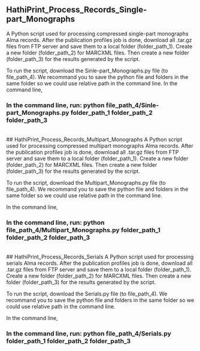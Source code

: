 ## HathiPrint_Process_Records_Single-part_Monographs

A Python script used for processing compressed single-part monographs Alma records. After the publication profiles job is done, download all .tar.gz files from FTP server and save them to a local folder (folder_path_1). Create a new folder (folder_path_2) for MARCXML files. Then create a new folder (folder_path_3) for the results generated by the script.

To run the script, download the Sinle-part_Monographs.py file (to file_path_4). We recommand you to save the python file and folders in the same folder so we could use relative path in the command line.
In the command line, 
### In the command line, run: python file_path_4/Sinle-part_Monographs.py folder_path_1 folder_path_2 folder_path_3
<br/>
## HathiPrint_Process_Records_Multipart_Monographs
A Python script used for processing compressed multipart monographs Alma records. After the publication profiles job is done, download all .tar.gz files from FTP server and save them to a local folder (folder_path_1). Create a new folder (folder_path_2) for MARCXML files. Then create a new folder (folder_path_3) for the results generated by the script.

To run the script, download the Multipart_Monographs.py file (to file_path_4). We recommand you to save the python file and folders in the same folder so we could use relative path in the command line.

In the command line, 
### In the command line, run: python file_path_4/Multipart_Monographs.py folder_path_1 folder_path_2 folder_path_3
                           
<br/>
## HathiPrint_Process_Records_Serials
A Python script used for processing serials Alma records. After the publication profiles job is done, download all .tar.gz files from FTP server and save them to a local folder (folder_path_1). Create a new folder (folder_path_2) for MARCXML files. Then create a new folder (folder_path_3) for the results generated by the script.

To run the script, download the Serials.py file (to file_path_4). We recommand you to save the python file and folders in the same folder so we could use relative path in the command line.

In the command line, 
### In the command line, run: python file_path_4/Serials.py folder_path_1 folder_path_2 folder_path_3
